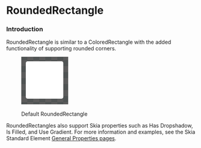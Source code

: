 # RoundedRectangle

### Introduction

RoundedRectangle is similar to a ColoredRectangle with the added functionality of supporting rounded corners.

<figure><img src="../../../../.gitbook/assets/image (1) (1).png" alt=""><figcaption><p>Default RoundedRectangle</p></figcaption></figure>

RoundedRectangles also support Skia properties such as Has Dropshadow, Is Filled, and Use Gradient. For more information and examples, see the Skia Standard Element [General Properties pages](../general-properties/).
